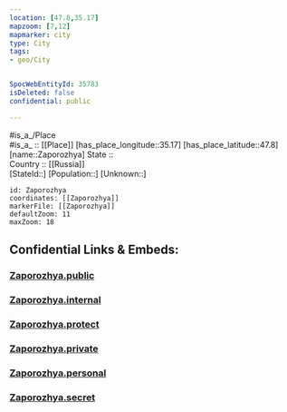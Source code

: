 ```yaml
---
location: [47.8,35.17] 
mapzoom: [7,12] 
mapmarker: city 
type: City
tags:
- geo/City


SpocWebEntityId: 35783
isDeleted: false
confidential: public

---
```

#is_a_/Place  
#is_a_ :: [[Place]] 
[has_place_longitude::35.17] 
[has_place_latitude::47.8] 
[name::Zaporozhya] 
State ::  
Country :: [[Russia]]  
[StateId::] 
[Population::] 
[Unknown::] 


```leaflet
id: Zaporozhya
coordinates: [[Zaporozhya]] 
markerFile: [[Zaporozhya]] 
defaultZoom: 11 
maxZoom: 18
```


## Confidential Links & Embeds: 

### [Zaporozhya.public](/_public/\Earth\Continent\Europe\Europe~East\Ukraine\Regions~Ukraine\Zaporizhzhya\CityZaporozhya.public.md) 

### [Zaporozhya.internal](/_internal/\Earth\Continent\Europe\Europe~East\Ukraine\Regions~Ukraine\Zaporizhzhya\CityZaporozhya.internal.md) 

### [Zaporozhya.protect](/_protect/\Earth\Continent\Europe\Europe~East\Ukraine\Regions~Ukraine\Zaporizhzhya\CityZaporozhya.protect.md) 

### [Zaporozhya.private](/_private/\Earth\Continent\Europe\Europe~East\Ukraine\Regions~Ukraine\Zaporizhzhya\CityZaporozhya.private.md) 

### [Zaporozhya.personal](/_personal/\Earth\Continent\Europe\Europe~East\Ukraine\Regions~Ukraine\Zaporizhzhya\CityZaporozhya.personal.md) 

### [Zaporozhya.secret](/_secret/\Earth\Continent\Europe\Europe~East\Ukraine\Regions~Ukraine\Zaporizhzhya\CityZaporozhya.secret.md)

